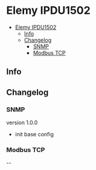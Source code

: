 # Elemy IPDU1502

- [Elemy IPDU1502](#elemy-ipdu1502)
  - [Info](#info)
  - [Changelog](#changelog)
    - [SNMP](#snmp)
    - [Modbus TCP](#modbus-tcp)

## Info

## Changelog

### SNMP

version 1.0.0

- init base config

### Modbus TCP

--
